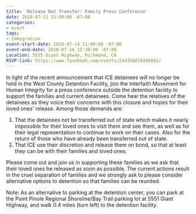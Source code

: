 ```yaml
---
title: 'Release Not Transfer: Family Press Conference'
date: 2018-07-12 21:09:00 -07:00
categories:
- event
tags:
- immigration
event-start-date: 2018-07-14 11:00:00 -07:00
event-end-date: 2018-07-14 12:30:00 -07:00
Location: 5555 Giant Highway, Richmond, CA
RSVP-link: https://www.facebook.com/events/244356819498093/
---
```


In light of the recent announcement that ICE detainees will no longer be held in the West County Detention Facility, join the Interfaith Movement for Human Integrity for a press conference outside the detention facility to support the families and current detainees. Come hear the relatives of the detainees as they voice their concerns with this closure and hopes for their loved ones’ release. Among those demands are:
1. That the detainees not be transferred out of state which makes it nearly impossible for their loved ones to visit them and see them, as well as for their legal representation to continue to work on their cases. Also for the return of those who have already been transferred out of state.
2. That ICE use their discretion and release them on bond, so that at least they can be with their families and loved ones. 

Please come out and join us in supporting these families as we ask that their loved ones be released as soon as possible. The current actions result in the cruel separation of families and we strongly ask to please consider alternative options to detention so that families can be reunited. 


Note: As an alternative to parking at the detention center, you can park at the Point Pinole Regional Shoreline/Bay Trail parking lot at 5551 Giant Highway, and walk 0.4 miles (turn left) to the detention facility.